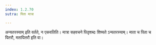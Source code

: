 ```yaml
---
index: 1.2.70
sutra: पिता मात्रा

---
```

अन्यतरस्याम् इति वर्तते, न एकवतिति। मात्रा सहवचने पितृशब्दः शिष्यते ऽन्यतरस्याम्। माता च पिता च पितरौ, मतापितरौ इति वा।